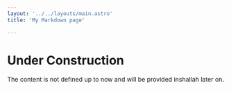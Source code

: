 ```yaml
---
layout: '../../layouts/main.astro'
title: 'My Markdown page'

---
```


# Under Construction

The content is not defined up to now and will be provided inshallah later on.

<script src="https://unpkg.com/@lottiefiles/lottie-player@latest/dist/lottie-player.js"></script>
<!-- https://lottiefiles.com/90766-architecture-and-construction-animation?lang=de -->
<lottie-player
  id="lottie_Player_CV_Engl"
  autoplay
  loop
  mode="bounce"
  src="https://assets10.lottiefiles.com/packages/lf20_bsatc9vq.json"
  style="width: 100%;
         margin-top: 50px;">
</lottie-player>


<!-- src="../construc_Lotti.json" -->
<!-- https://assets10.lottiefiles.com/packages/lf20_bsatc9vq.json -->